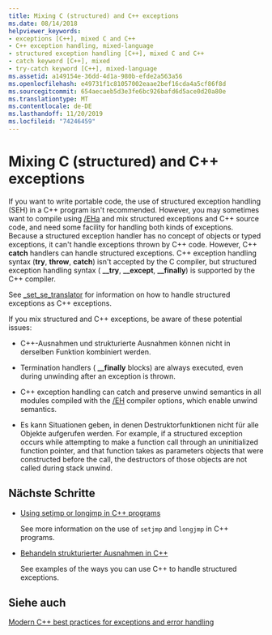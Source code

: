 ```yaml
---
title: Mixing C (structured) and C++ exceptions
ms.date: 08/14/2018
helpviewer_keywords:
- exceptions [C++], mixed C and C++
- C++ exception handling, mixed-language
- structured exception handling [C++], mixed C and C++
- catch keyword [C++], mixed
- try-catch keyword [C++], mixed-language
ms.assetid: a149154e-36dd-4d1a-980b-efde2a563a56
ms.openlocfilehash: e49731f1c81057002eaae2bef16cda4a5cf86f8d
ms.sourcegitcommit: 654aecaeb5d3e3fe6bc926bafd6d5ace0d20a80e
ms.translationtype: MT
ms.contentlocale: de-DE
ms.lasthandoff: 11/20/2019
ms.locfileid: "74246459"
---
```

# <a name="mixing-c-structured-and-c-exceptions"></a>Mixing C (structured) and C++ exceptions

If you want to write portable code, the use of structured exception handling (SEH) in a C++ program isn't recommended. However, you may sometimes want to compile using [/EHa](../build/reference/eh-exception-handling-model.md) and mix structured exceptions and C++ source code, and need some facility for handling both kinds of exceptions. Because a structured exception handler has no concept of objects or typed exceptions, it can't handle exceptions thrown by C++ code. However, C++ **catch** handlers can handle structured exceptions. C++ exception handling syntax (**try**, **throw**, **catch**) isn't accepted by the C compiler, but structured exception handling syntax ( **__try**, **__except**, **__finally**) is supported by the C++ compiler.

See [_set_se_translator](../c-runtime-library/reference/set-se-translator.md) for information on how to handle structured exceptions as C++ exceptions.

If you mix structured and C++ exceptions, be aware of these potential issues:

- C++-Ausnahmen und strukturierte Ausnahmen können nicht in derselben Funktion kombiniert werden.

- Termination handlers ( **__finally** blocks) are always executed, even during unwinding after an exception is thrown.

- C++ exception handling can catch and preserve unwind semantics in all modules compiled with the [/EH](../build/reference/eh-exception-handling-model.md) compiler options, which enable unwind semantics.

- Es kann Situationen geben, in denen Destruktorfunktionen nicht für alle Objekte aufgerufen werden. For example, if a structured exception occurs while attempting to make a function call through an uninitialized function pointer, and that function takes as parameters objects that were constructed before the call, the destructors of those objects are not called during stack unwind.

## <a name="next-steps"></a>Nächste Schritte

- [Using setjmp or longjmp in C++ programs](../cpp/using-setjmp-longjmp.md)

  See more information on the use of `setjmp` and `longjmp` in C++ programs.

- [Behandeln strukturierter Ausnahmen in C++](../cpp/exception-handling-differences.md)

  See examples of the ways you can use C++ to handle structured exceptions.

## <a name="see-also"></a>Siehe auch

[Modern C++ best practices for exceptions and error handling](../cpp/errors-and-exception-handling-modern-cpp.md)
